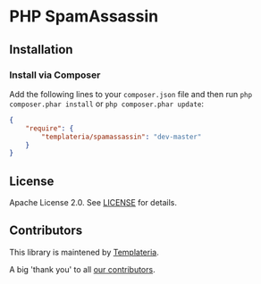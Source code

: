 PHP SpamAssassin
=====
## Installation

### Install via Composer

Add the following lines to your `composer.json` file and then run `php composer.phar install` or `php composer.phar update`:

```json
{
    "require": {
        "templateria/spamassassin": "dev-master"
    }
}
```

## License

Apache License 2.0. See [LICENSE](LICENSE) for details.

## Contributors

This library is maintened by [Templateria](https://templateria.com).

A big 'thank you' to all [our contributors](https://github.com/templateria/php-spamassassin/graphs/contributors).
